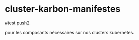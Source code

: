 # cluster-karbon-manifestes

#test push2

pour les composants nécessaires sur nos clusters kubernetes.

